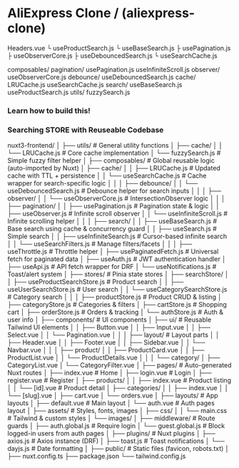 # AliExpress Clone / (aliexpress-clone)
Headers.vue
 └ useProductSearch.js
    └ useBaseSearch.js
       ├ usePagination.js
       ├ useObserverCore.js
       ├ useDebouncedSearch.js
       └ useSearchCache.js


composables/
  pagination/
    usePagination.js
    useInfiniteScroll.js
  observer/
    useObserverCore.js
  debounce/
    useDebouncedSearch.js
  cache/
    LRUCache.js
    useSearchCache.js
  search/
    useBaseSearch.js
    useProductSearch.js
utils/
  fuzzySearch.js


### Learn how to build this!
### Searching STORE with Reuseable Codebase
<!-- // https://collectionapi.metmuseum.org/public/collection/v1/departments -->
nuxt3-frontend/
│
├── utils/                                      # General utility functions
│   ├── cache/
│   │   └── LRUCache.js                         # Core cache implementation
│   └── fuzzySearch.js                          # Simple fuzzy filter helper
│
├── composables/                                # Global reusable logic (auto-imported by Nuxt)
│   ├── cache/
│   │   ├── LRUCache.js                         # Updated cache with TTL + persistence
│   │   └── useSearchCache.js                   # Cache wrapper for search-specific logic
│   │
│   ├── debounce/
│   │   └── useDebouncedSearch.js               # Debounce helper for search inputs
│   │
│   ├── observer/
│   │   └── useObserverCore.js                  # IntersectionObserver logic
│   │
│   ├── pagination/
│   │   ├── usePagination.js                    # Pagination state & logic
│   │   ├── useObserver.js                      # Infinite scroll observer
│   │   └── useInfiniteScroll.js                # Infinite scrolling helper
│   │
│   ├── search/
│   │   ├── useBaseSearch.js                    # Base search using cache & concurrency guard
│   │   ├── useSearch.js                        # Simple search
│   │   ├── useInfiniteSearch.js                # Cursor-based infinite search
│   │   └── useSearchFilters.js                 # Manage filters/facets
│   │
│   ├── useThrottle.js                          # Throttle helper
│   ├── usePaginatedFetch.js                    # Universal fetch for paginated data
│   ├── useAuth.js                              # JWT authentication handler
│   ├── useApi.js                               # API fetch wrapper for DRF
│   └── useNotifications.js                     # Toast/alert system
│
├── stores/                                     # Pinia state stores
│   ├── searchStore/
│   │   ├── useProductSearchStore.js            # Product search
│   │   ├── useUserSearchStore.js               # User search
│   │   └── useCategorySearchStore.js           # Category search
│   │
│   ├── productStore.js                         # Product CRUD & listing
│   ├── categoryStore.js                        # Categories & filters
│   ├── cartStore.js                            # Shopping cart
│   ├── orderStore.js                           # Orders & tracking
│   └── authStore.js                            # Auth & user info
│
├── components/                                 # UI components
│   ├── ui/                                     # Reusable Tailwind UI elements
│   │   ├── Button.vue
│   │   ├── Input.vue
│   │   ├── Select.vue
│   │   └── Pagination.vue
│   │
│   ├── layout/                                 # Layout parts
│   │   ├── Header.vue
│   │   ├── Footer.vue
│   │   ├── Sidebar.vue
│   │   └── Navbar.vue
│   │
│   ├── product/
│   │   ├── ProductCard.vue
│   │   ├── ProductList.vue
│   │   └── ProductDetails.vue
│   │
│   └── category/
│       ├── CategoryList.vue
│       └── CategoryFilter.vue
│
├── pages/                                      # Auto-generated Nuxt routes
│   ├── index.vue                               # Home
│   ├── login.vue                               # Login
│   ├── register.vue                            # Register
│   ├── products/
│   │   ├── index.vue                           # Product listing
│   │   └── [id].vue                            # Product detail
│   ├── categories/
│   │   ├── index.vue
│   │   └── [slug].vue
│   ├── cart.vue
│   └── orders.vue
│
├── layouts/                                    # App layouts
│   ├── default.vue                             # Main layout
│   └── auth.vue                                # Auth pages layout
│
├── assets/                                     # Styles, fonts, images
│   ├── css/
│   │   └── main.css                            # Tailwind & custom styles
│   └── images/
│
├── middleware/                                 # Route guards
│   ├── auth.global.js                          # Require login
│   └── guest.global.js                         # Block logged-in users from auth pages
│
├── plugins/                                    # Nuxt plugins
│   ├── axios.js                                # Axios instance (DRF)
│   ├── toast.js                                # Toast notifications
│   └── dayjs.js                                # Date formatting
│
├── public/                                     # Static files (favicon, robots.txt)
│
├── nuxt.config.ts
├── package.json
└── tailwind.config.js
